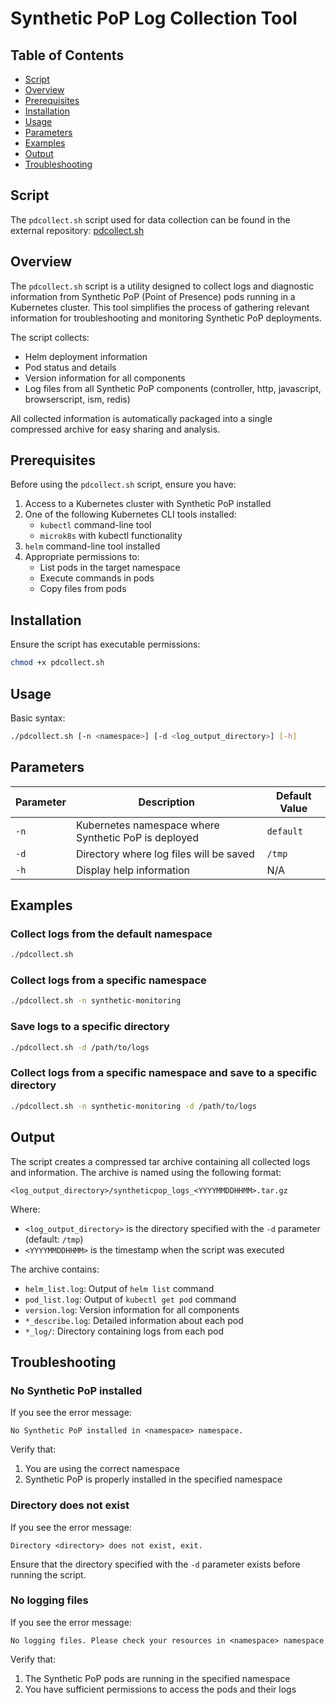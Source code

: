 # Synthetic PoP Log Collection Tool

## Table of Contents
- [Script](#script)
- [Overview](#overview)
- [Prerequisites](#prerequisites)
- [Installation](#installation)
- [Usage](#usage)
- [Parameters](#parameters)
- [Examples](#examples)
- [Output](#output)
- [Troubleshooting](#troubleshooting)

## Script
The `pdcollect.sh` script used for data collection can be found in the external repository:
[pdcollect.sh](https://github.com/instana/synthetic-pop-charts/blob/main/pdcollect.sh)

## Overview

The `pdcollect.sh` script is a utility designed to collect logs and diagnostic information from Synthetic PoP (Point of Presence) pods running in a Kubernetes cluster. This tool simplifies the process of gathering relevant information for troubleshooting and monitoring Synthetic PoP deployments.

The script collects:
- Helm deployment information
- Pod status and details
- Version information for all components
- Log files from all Synthetic PoP components (controller, http, javascript, browserscript, ism, redis)

All collected information is automatically packaged into a single compressed archive for easy sharing and analysis.

## Prerequisites

Before using the `pdcollect.sh` script, ensure you have:

1. Access to a Kubernetes cluster with Synthetic PoP installed
2. One of the following Kubernetes CLI tools installed:
   - `kubectl` command-line tool
   - `microk8s` with kubectl functionality
3. `helm` command-line tool installed
4. Appropriate permissions to:
   - List pods in the target namespace
   - Execute commands in pods
   - Copy files from pods

## Installation

Ensure the script has executable permissions:

```bash
chmod +x pdcollect.sh
```

## Usage

Basic syntax:

```bash
./pdcollect.sh [-n <namespace>] [-d <log_output_directory>] [-h]
```

## Parameters

| Parameter | Description | Default Value |
|-----------|-------------|---------------|
| `-n` | Kubernetes namespace where Synthetic PoP is deployed | `default` |
| `-d` | Directory where log files will be saved | `/tmp` |
| `-h` | Display help information | N/A |

## Examples

### Collect logs from the default namespace

```bash
./pdcollect.sh
```

### Collect logs from a specific namespace

```bash
./pdcollect.sh -n synthetic-monitoring
```

### Save logs to a specific directory

```bash
./pdcollect.sh -d /path/to/logs
```

### Collect logs from a specific namespace and save to a specific directory

```bash
./pdcollect.sh -n synthetic-monitoring -d /path/to/logs
```

## Output

The script creates a compressed tar archive containing all collected logs and information. The archive is named using the following format:

```
<log_output_directory>/syntheticpop_logs_<YYYYMMDDHHMM>.tar.gz
```

Where:
- `<log_output_directory>` is the directory specified with the `-d` parameter (default: `/tmp`)
- `<YYYYMMDDHHMM>` is the timestamp when the script was executed

The archive contains:
- `helm_list.log`: Output of `helm list` command
- `pod_list.log`: Output of `kubectl get pod` command
- `version.log`: Version information for all components
- `*_describe.log`: Detailed information about each pod
- `*_log/`: Directory containing logs from each pod

## Troubleshooting

### No Synthetic PoP installed

If you see the error message:
```
No Synthetic PoP installed in <namespace> namespace.
```

Verify that:
1. You are using the correct namespace
2. Synthetic PoP is properly installed in the specified namespace

### Directory does not exist

If you see the error message:
```
Directory <directory> does not exist, exit.
```

Ensure that the directory specified with the `-d` parameter exists before running the script.

### No logging files

If you see the error message:
```
No logging files. Please check your resources in <namespace> namespace
```

Verify that:
1. The Synthetic PoP pods are running in the specified namespace
2. You have sufficient permissions to access the pods and their logs